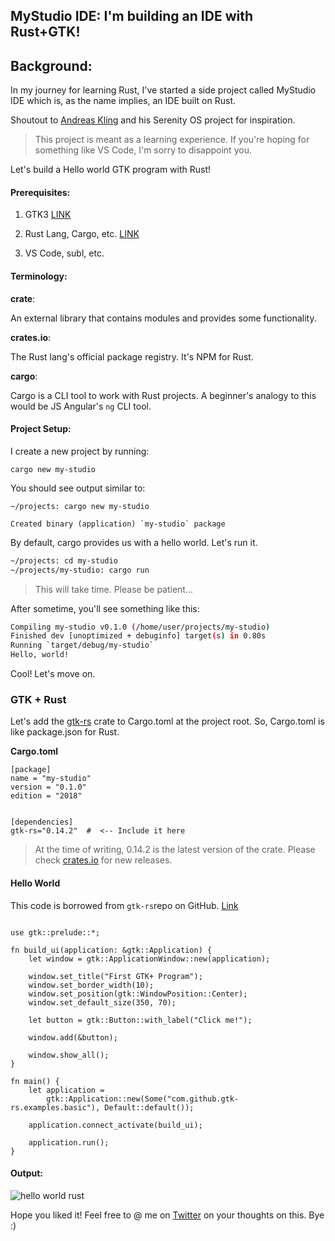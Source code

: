 ## MyStudio IDE: I'm building an IDE with Rust+GTK!

## Background:

In my journey for learning Rust, I've started a side project called MyStudio IDE which is, as the name implies, an IDE built on Rust.

Shoutout to [Andreas Kling](https://twitter.com/awesomekling) and his Serenity OS project for inspiration. 

> This project is meant as a learning experience. If you're hoping for something like VS Code, I'm sorry to disappoint you.

Let's build a Hello world GTK program with Rust!

#### Prerequisites:

1. GTK3 [LINK](https://gtk.org)

2. Rust Lang, Cargo, etc. [LINK](https://rust-lang.org)

3. VS Code, subl, etc.

#### Terminology:

__crate__: 

An external library that contains modules and provides some functionality. 

__crates.io__: 

The Rust lang's official package registry. It's NPM for Rust.

__cargo__:

Cargo is a CLI tool to work with Rust projects. A beginner's analogy to this would be JS Angular's `ng` CLI tool.

#### Project Setup:

I create a new project by running:

`cargo new my-studio` 

You should see output similar to:

```
~/projects: cargo new my-studio

Created binary (application) `my-studio` package
```

By default, cargo provides us with a hello world. Let's run it.

```bash
~/projects: cd my-studio
~/projects/my-studio: cargo run
```
> This will take time. Please be patient...

After sometime, you'll see something like this:

```bash
Compiling my-studio v0.1.0 (/home/user/projects/my-studio)
Finished dev [unoptimized + debuginfo] target(s) in 0.80s
Running `target/debug/my-studio`
Hello, world!
```

Cool! Let's move on.

### GTK + Rust

Let's add the [gtk-rs](https://gtk-rs.org/) crate to Cargo.toml at the project root. So, Cargo.toml is like package.json for Rust.

__Cargo.toml__

```
[package]
name = "my-studio"
version = "0.1.0"
edition = "2018"


[dependencies]
gtk-rs="0.14.2"  #  <-- Include it here
```

> At the time of writing, 0.14.2 is the latest version of the crate. Please check [crates.io](https://crates.io/) for new releases.

#### Hello World

This code is borrowed from `gtk-rs`repo on GitHub. 
[Link](https://github.com/gtk-rs/gtk3-rs/blob/master/examples/basics/main.rs)

```

use gtk::prelude::*;

fn build_ui(application: &gtk::Application) {
    let window = gtk::ApplicationWindow::new(application);

    window.set_title("First GTK+ Program");
    window.set_border_width(10);
    window.set_position(gtk::WindowPosition::Center);
    window.set_default_size(350, 70);

    let button = gtk::Button::with_label("Click me!");

    window.add(&button);

    window.show_all();
}

fn main() {
    let application =
        gtk::Application::new(Some("com.github.gtk-rs.examples.basic"), Default::default());

    application.connect_activate(build_ui);

    application.run();
}

```

#### Output:

<img src="https://raw.githubusercontent.com/gtk-rs/gtk3-rs/master/examples/basics/screenshot.png" alt="hello world rust">


Hope you liked it! Feel free to @ me on [Twitter](https://twitter.com/shanmukhateja94) on your thoughts on this. Bye :)